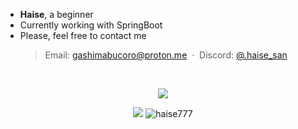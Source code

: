 - **Haise**, a beginner
- Currently working with SpringBoot
- Please, feel free to contact me
  > Email: [gashimabucoro@proton.me](mailto:gashimabucoro@proton.me) &nbsp;&middot;&nbsp; Discord: [@.haise_san](https://discord.com/users/374337303897702401)
<br>
<p align="center">
  <img src="https://skillicons.dev/icons?i=cs,dotnet,java,spring,bash"/>
</p>

<p align="center">
<img src="https://github-readme-stats.vercel.app/api/top-langs/?username=haise777&layout=donut&hide=shell,smalltalk&theme=tokyonight&hide_border=true&card_width=200"/>
<img src="https://github-readme-streak-stats.herokuapp.com/?user=haise777&theme=tokyonight&card_height=215&card_width=450&hide_border=true" alt="haise777"/>
</p>
